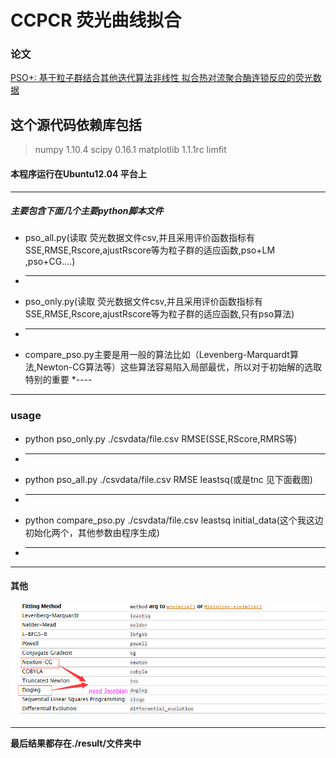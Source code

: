# CCPCR 荧光曲线拟合

### 论文

[PSO+: 基于粒子群结合其他迭代算法非线性
拟合热对流聚合酶连锁反应的荧光数据](http://www.hxyx.com/fileHXYY/PIC/swyxgcxzz/newcreate/swyxgcxzz-36-3-fuda_online.pdf)


## 这个源代码依赖库包括
> numpy 1.10.4
> scipy  0.16.1
> matplotlib 1.1.1rc
> limfit

#### 本程序运行在Ubuntu12.04 平台上

********

##### 主要包含下面几个主要python脚本文件

* pso_all.py(读取 荧光数据文件csv,并且采用评价函数指标有SSE,RMSE,Rscore,ajustRscore等为粒子群的适应函数,pso+LM ,pso+CG....)
* ---
* pso_only.py(读取 荧光数据文件csv,并且采用评价函数指标有SSE,RMSE,Rscore,ajustRscore等为粒子群的适应函数,只有pso算法)
* ----
* compare_pso.py主要是用一般的算法比如（Levenberg-Marquardt算法,Newton-CG算法等）这些算法容易陷入局部最优，所以对于初始解的选取特别的重要
*----
************
### usage
* python pso_only.py ./csvdata/file.csv RMSE(SSE,RScore,RMRS等) 
* ----
* python pso_all.py ./csvdata/file.csv RMSE leastsq(或是tnc 见下面截图)

* ----
* python compare_pso.py ./csvdata/file.csv leastsq initial_data(这个我这边初始化两个，其他参数由程序生成) 
* ----

*********************************
#### 其他
![Alt text](./image/1.png)
***********************************
**最后结果都存在./result/文件夹中**

